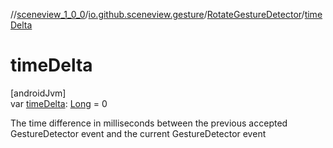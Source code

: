 //[sceneview_1_0_0](../../../index.md)/[io.github.sceneview.gesture](../index.md)/[RotateGestureDetector](index.md)/[timeDelta](time-delta.md)

# timeDelta

[androidJvm]\
var [timeDelta](time-delta.md): [Long](https://kotlinlang.org/api/latest/jvm/stdlib/kotlin/-long/index.html) = 0

The time difference in milliseconds between the previous accepted GestureDetector event and the current GestureDetector event
